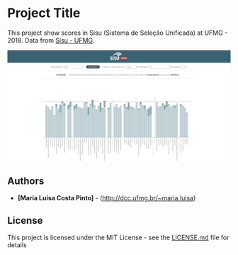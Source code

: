 # Project Title

This project show scores in Sisu (Sistema de Seleção Unificada) at UFMG - 2018. Data from [Sisu -  UFMG](https://www.ufmg.br/sisu/).

![alt See a printscreen of a project](sisu_image.png)

## Authors

* **[Maria Luísa Costa Pinto]** - (http://dcc.ufmg.br/~maria.luisa)

## License

This project is licensed under the MIT License - see the [LICENSE.md](LICENSE.md) file for details